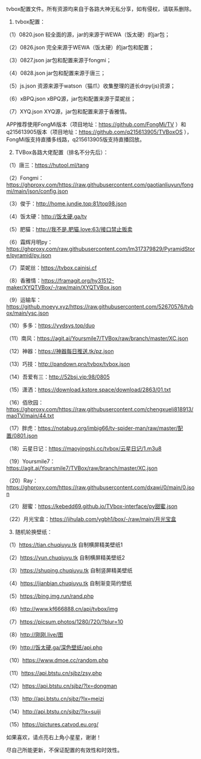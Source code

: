 tvbox配置文件。所有资源均来自于各路大神无私分享，如有侵权，请联系删除。
1. tvbox配置：

（1）0820.json  较全面的源，jar的来源于WEWA（饭太硬）的jar包；

（2）0826.json  完全来源于WEWA（饭太硬）的jar包和配置；

（3）0827.json  jar包和配置来源于fongmi；

（4）0828.json  jar包和配置来源于唐三；

（5）js.json  资源来源于watson（猫爪）收集整理的道长drpy(js)资源；

（6）xBPQ.json  xBPQ源，jar包和配置来源于菜妮丝；

（7）XYQ.json  XYQ源，jar包和配置来源于香雅情。

APP推荐使用FongMi版本（项目地址：https://github.com/FongMi/TV ）和q215613905版本（项目地址：https://github.com/q215613905/TVBoxOS ），FongMi版支持直播多线路，q215613905版支持直播回放。

2. TVBox各路大佬配置（排名不分先后）：

（1）唐三：https://hutool.ml/tang

（2）Fongmi：https://ghproxy.com/https://raw.githubusercontent.com/gaotianliuyun/fongmi/main/json/config.json

（3）俊于：http://home.jundie.top:81/top98.json

（4）饭太硬：http://饭太硬.ga/tv

（5）肥猫：http://我不是.肥猫.love:63/接口禁止贩卖

（6）霜辉月明py：https://ghproxy.com/raw.githubusercontent.com/lm317379829/PyramidStore/pyramid/py.json

（7）菜妮丝：https://tvbox.cainisi.cf

（8）香雅情：https://framagit.org/hy31512-maker/XYQTVBox/-/raw/main/XYQTVBox.json

（9）运输车：https://github.moeyy.xyz/https://raw.githubusercontent.com/52670576/tvbox/main/ysc.json

（10）多多：https://yydsys.top/duo

（11）南风：https://agit.ai/Yoursmile7/TVBox/raw/branch/master/XC.json

（12）神器：https://神器每日推送.tk/pz.json

（13）巧技：http://pandown.pro/tvbox/tvbox.json

（14）吾爱有三：http://52bsj.vip:98/0805

（15）潇洒：https://download.kstore.space/download/2863/01.txt

（16）佰欣园：https://ghproxy.com/https://raw.githubusercontent.com/chengxueli818913/maoTV/main/44.txt

（17）胖虎：https://notabug.org/imbig66/tv-spider-man/raw/master/配置/0801.json

（18）云星日记：https://maoyingshi.cc/tvbox/云星日记/1.m3u8

（19）Yoursmile7：https://agit.ai/Yoursmile7/TVBox/raw/branch/master/XC.json

（20）Ray：https://ghproxy.com/https://raw.githubusercontent.com/dxawi/0/main/0.json

（21）甜蜜：https://kebedd69.github.io/TVbox-interface/py甜蜜.json

（22）月光宝盒：https://jihulab.com/ygbh1/box/-/raw/main/月光宝盒

3. 随机轮换壁纸：

（1）https://tian.chuqiuyu.tk  自制横屏精美壁纸1

（2）https://yun.chuqiuyu.tk  自制横屏精美壁纸2

（3）https://shuping.chuqiuyu.tk  自制竖屏精美壁纸

（4）https://jianbian.chuqiuyu.tk  自制渐变简约壁纸

（5）https://bing.img.run/rand.php

（6）http://www.kf666888.cn/api/tvbox/img

（7）https://picsum.photos/1280/720/?blur=10

（8）http://刚刚.live/图 

（9）http://饭太硬.ga/深色壁纸/api.php

（10）https://www.dmoe.cc/random.php

（11）https://api.btstu.cn/sjbz/zsy.php

（12）https://api.btstu.cn/sjbz/?lx=dongman

（13）http://api.btstu.cn/sjbz/?lx=meizi

（14）http://api.btstu.cn/sjbz/?lx=suiji

（15）https://pictures.catvod.eu.org/

如果喜欢，请点亮右上角小星星，谢谢！

尽自己所能更新，不保证配置的有效性和时效性。

